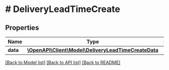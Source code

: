 # # DeliveryLeadTimeCreate

## Properties

Name | Type | Description | Notes
------------ | ------------- | ------------- | -------------
**data** | [**\OpenAPI\Client\Model\DeliveryLeadTimeCreateData**](DeliveryLeadTimeCreateData.md) |  |

[[Back to Model list]](../../README.md#models) [[Back to API list]](../../README.md#endpoints) [[Back to README]](../../README.md)
